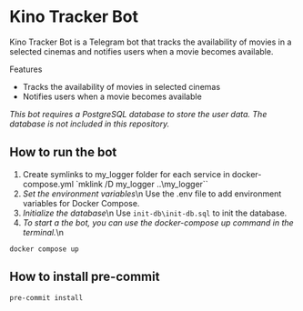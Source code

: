 # Kino Tracker Bot

Kino Tracker Bot is a Telegram bot that tracks the availability of movies in a selected cinemas and notifies users when a movie becomes available.

Features
* Tracks the availability of movies in selected cinemas
* Notifies users when a movie becomes available

*This bot requires a PostgreSQL database to store the user data. The database is not included in this repository.*

## How to run the bot

1. Create symlinks to my_logger folder for each service in docker-compose.yml
`mklink /D my_logger ..\my_logger``
2. *Set the environment variables*\n
Use the .env file to add environment variables for Docker Compose.
3. *Initialize the database*\n
Use `init-db\init-db.sql` to init the database.
4. *To start a the bot, you can use the docker-compose up command in the terminal.*\n
```shell
docker compose up
```

## How to install pre-commit

```sh
pre-commit install
```
